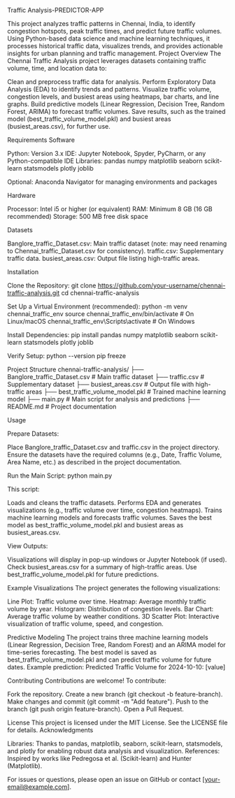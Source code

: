 Traffic Analysis-PREDICTOR-APP

This project analyzes traffic patterns in Chennai, India, to identify congestion hotspots, peak traffic times, and predict future traffic volumes. Using Python-based data science and machine learning techniques, it processes historical traffic data, visualizes trends, and provides actionable insights for urban planning and traffic management.
Project Overview
The Chennai Traffic Analysis project leverages datasets containing traffic volume, time, and location data to:

Clean and preprocess traffic data for analysis.
Perform Exploratory Data Analysis (EDA) to identify trends and patterns.
Visualize traffic volume, congestion levels, and busiest areas using heatmaps, bar charts, and line graphs.
Build predictive models (Linear Regression, Decision Tree, Random Forest, ARIMA) to forecast traffic volumes.
Save results, such as the trained model (best_traffic_volume_model.pkl) and busiest areas (busiest_areas.csv), for further use.

Requirements
Software

Python: Version 3.x
IDE: Jupyter Notebook, Spyder, PyCharm, or any Python-compatible IDE
Libraries:
pandas
numpy
matplotlib
seaborn
scikit-learn
statsmodels
plotly
joblib


Optional: Anaconda Navigator for managing environments and packages

Hardware

Processor: Intel i5 or higher (or equivalent)
RAM: Minimum 8 GB (16 GB recommended)
Storage: 500 MB free disk space

Datasets

Banglore_traffic_Dataset.csv: Main traffic dataset (note: may need renaming to Chennai_traffic_Dataset.csv for consistency).
traffic.csv: Supplementary traffic data.
busiest_areas.csv: Output file listing high-traffic areas.

Installation

Clone the Repository:
git clone https://github.com/your-username/chennai-traffic-analysis.git
cd chennai-traffic-analysis


Set Up a Virtual Environment (recommended):
python -m venv chennai_traffic_env
source chennai_traffic_env/bin/activate  # On Linux/macOS
chennai_traffic_env\Scripts\activate    # On Windows


Install Dependencies:
pip install pandas numpy matplotlib seaborn scikit-learn statsmodels plotly joblib


Verify Setup:
python --version
pip freeze



Project Structure
chennai-traffic-analysis/
├── Banglore_traffic_Dataset.csv      # Main traffic dataset
├── traffic.csv                       # Supplementary dataset
├── busiest_areas.csv                 # Output file with high-traffic areas
├── best_traffic_volume_model.pkl     # Trained machine learning model
├── main.py                           # Main script for analysis and predictions
├── README.md                         # Project documentation

Usage

Prepare Datasets:

Place Banglore_traffic_Dataset.csv and traffic.csv in the project directory.
Ensure the datasets have the required columns (e.g., Date, Traffic Volume, Area Name, etc.) as described in the project documentation.


Run the Main Script:
python main.py

This script:

Loads and cleans the traffic datasets.
Performs EDA and generates visualizations (e.g., traffic volume over time, congestion heatmaps).
Trains machine learning models and forecasts traffic volumes.
Saves the best model as best_traffic_volume_model.pkl and busiest areas as busiest_areas.csv.


View Outputs:

Visualizations will display in pop-up windows or Jupyter Notebook (if used).
Check busiest_areas.csv for a summary of high-traffic areas.
Use best_traffic_volume_model.pkl for future predictions.



Example Visualizations
The project generates the following visualizations:

Line Plot: Traffic volume over time.
Heatmap: Average monthly traffic volume by year.
Histogram: Distribution of congestion levels.
Bar Chart: Average traffic volume by weather conditions.
3D Scatter Plot: Interactive visualization of traffic volume, speed, and congestion.

Predictive Modeling
The project trains three machine learning models (Linear Regression, Decision Tree, Random Forest) and an ARIMA model for time-series forecasting. The best model is saved as best_traffic_volume_model.pkl and can predict traffic volume for future dates. Example prediction:
Predicted Traffic Volume for 2024-10-10: [value]

Contributing
Contributions are welcome! To contribute:

Fork the repository.
Create a new branch (git checkout -b feature-branch).
Make changes and commit (git commit -m "Add feature").
Push to the branch (git push origin feature-branch).
Open a Pull Request.

License
This project is licensed under the MIT License. See the LICENSE file for details.
Acknowledgments

Libraries: Thanks to pandas, matplotlib, seaborn, scikit-learn, statsmodels, and plotly for enabling robust data analysis and visualization.
References: Inspired by works like Pedregosa et al. (Scikit-learn) and Hunter (Matplotlib).

For issues or questions, please open an issue on GitHub or contact [your-email@example.com].
